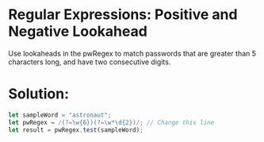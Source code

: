 # Regular Expressions: Positive and Negative Lookahead
Use lookaheads in the pwRegex to match passwords that are greater than 5 characters long, and have two consecutive digits.
# Solution:
```javascript
let sampleWord = "astronaut";
let pwRegex = /(?=\w{6})(?=\w*\d{2})/; // Change this line
let result = pwRegex.test(sampleWord);
```
